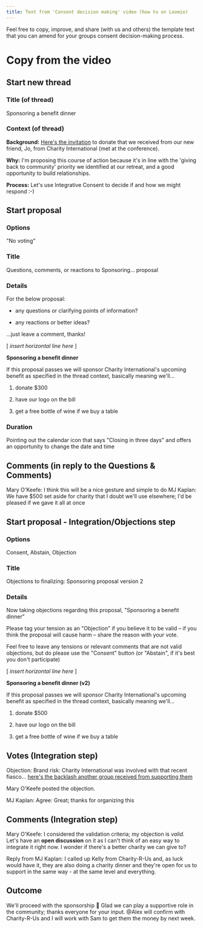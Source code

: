 ```yaml
---
title: Text from 'Consent decision making' video (how to on Loomio)
---
```


Feel free to copy, improve, and share (with us and others) the template text that you can amend for your groups consent decision-making process.

# Copy from the video

## Start new thread

### Title (of thread)
Sponsoring a benefit dinner

### Context (of thread)
**Background:** [Here's the invitation](pretend-invitation.link) to donate that we received from our new friend, Jo, from Charity International (met at the conference).

**Why:** I'm proposing this course of action because it's in line with the 'giving back to community' priority we identified at our retreat, and a good opportunity to build relationships.

**Process:** Let's use Integrative Consent to decide if and how we might respond :-)

## Start proposal

### Options
"No voting"

### Title
Questions, comments, or reactions to Sponsoring… proposal

### Details
For the below proposal:

- any questions or clarifying points of information?

- any reactions or better ideas?

…just leave a comment, thanks!

[ _insert horizontal line here_ ]

**Sponsoring a benefit dinner**

If this proposal passes we will sponsor Charity International's upcoming benefit as specified in the thread context, basically meaning we'll...

1. donate $300

2. have our logo on the bill

3. get a free bottle of wine if we buy a table

### Duration
Pointing out the calendar icon that says "Closing in three days" and offers an opportunity to change the date and time

## Comments (in reply to the Questions & Comments)

Mary O'Keefe: I think this will be a nice gesture and simple to do
MJ Kaplan: We have $500 set aside for charity that I doubt we'll use elsewhere; I'd be pleased if we gave it all at once

## Start proposal - Integration/Objections step

### Options
Consent, Abstain, Objection

### Title
Objections to finalizing: Sponsoring proposal version 2

### Details
Now taking objections regarding this proposal, "Sponsoring a benefit dinner"

Please tag your tension as an "Objection" if you believe it to be valid – if you think the proposal will cause harm – share the reason with your vote.

Feel free to leave any tensions or relevant comments that are not valid objections, but do please use the "Consent" button (or "Abstain", if it's best you don't participate)

[ _insert horizontal line here_ ]

**Sponsoring a benefit dinner (v2)**

If this proposal passes we will sponsor Charity International's upcoming benefit as specified in the thread context, basically meaning we'll...

1. donate $500

2. have our logo on the bill

3. get a free bottle of wine if we buy a table

## Votes (Integration step)

Objection: Brand risk: Charity International was involved with that recent fiasco... [here's the backlash another group received from supporting them]()

Mary O'Keefe posted the objection.

MJ Kaplan: Agree: Great; thanks for organizing this

## Comments (Integration step)

Mary O'Keefe:
I considered the validation criteria; my objection is _valid._
Let's have an **open discussion** on it as I can't think of an easy way to integrate it right now.
I wonder if there's a better charity we can give to?

Reply from MJ Kaplan:
I called up Kelly from Charity-R-Us and, as luck would have it, they are also doing a charity dinner and they're open for us to support in the same way - at the same level and everything.

## Outcome

We'll proceed with the sponsorship 🙂
Glad we can play a supportive role in the community; thanks everyone for your input.
@Alex will confirm with Charity-R-Us and I will work with Sam to get them the money by next week.
